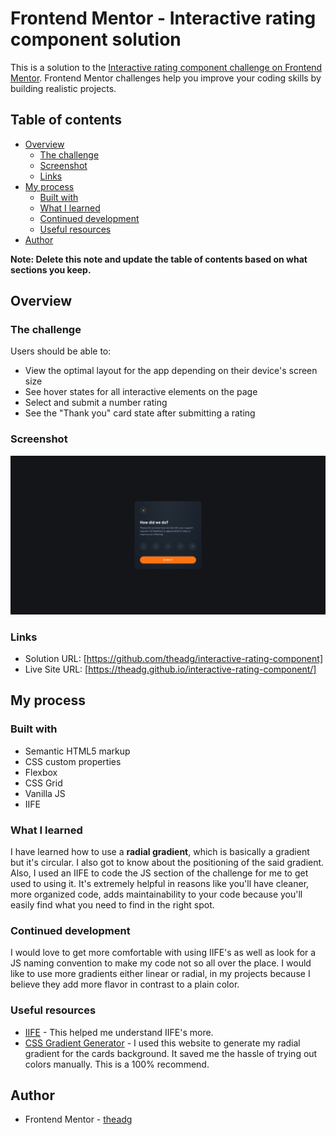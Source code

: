 # Frontend Mentor - Interactive rating component solution

This is a solution to the [Interactive rating component challenge on Frontend Mentor](https://www.frontendmentor.io/challenges/interactive-rating-component-koxpeBUmI). Frontend Mentor challenges help you improve your coding skills by building realistic projects.

## Table of contents

- [Overview](#overview)
  - [The challenge](#the-challenge)
  - [Screenshot](#screenshot)
  - [Links](#links)
- [My process](#my-process)
  - [Built with](#built-with)
  - [What I learned](#what-i-learned)
  - [Continued development](#continued-development)
  - [Useful resources](#useful-resources)
- [Author](#author)

**Note: Delete this note and update the table of contents based on what sections you keep.**

## Overview

### The challenge

Users should be able to:

- View the optimal layout for the app depending on their device's screen size
- See hover states for all interactive elements on the page
- Select and submit a number rating
- See the "Thank you" card state after submitting a rating

### Screenshot

![](./images/interactve-rating-component.png)

### Links

- Solution URL: [https://github.com/theadg/interactive-rating-component]
- Live Site URL: [https://theadg.github.io/interactive-rating-component/]

## My process

### Built with

- Semantic HTML5 markup
- CSS custom properties
- Flexbox
- CSS Grid
- Vanilla JS
- IIFE

### What I learned

I have learned how to use a **radial gradient**, which is basically a gradient but it's circular. I also got to know about the positioning of the said gradient. Also, I used an IIFE to code the JS section of the challenge for me to get used to using it. It's extremely helpful in reasons like you'll have cleaner, more organized code, adds maintainability to your code because you'll easily find what you need to find in the right spot.

### Continued development

I would love to get more comfortable with using IIFE's as well as look for a JS naming convention to make my code not so all over the place. I would like to use more gradients either linear or radial, in my projects because I believe they add more flavor in contrast to a plain color.

### Useful resources

- [IIFE](https://www.tutorialsteacher.com/javascript/immediately-invoked-function-expression-iife) - This helped me understand IIFE's more.
- [CSS Gradient Generator](https://cssgradient.io/) - I used this website to generate my radial gradient for the cards background. It saved me the hassle of trying out colors manually. This is a 100% recommend.

## Author

- Frontend Mentor - [theadg](https://www.frontendmentor.io/profile/theadg)
